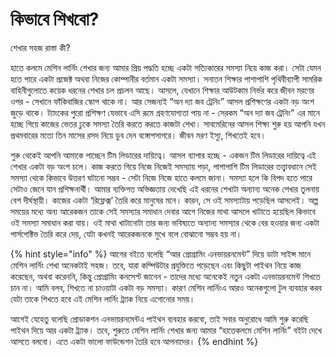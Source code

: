 # কিভাবে শিখবো?

শেখার​ সহজ  রাস্তা কী?

হাতে কলমে মেশিন লার্নিং শেখার জন্য আমার প্রিয় পদ্ধতি হচ্ছে একটা সত্যিকারের সমস্যা নিয়ে কাজ করা। সেটা যেমন হতে পারে একটা প্রজেক্ট অথবা নিজের কোম্পানীর বর্তমান একটা সমস্যা। সনাতন শিক্ষার পাশাপাশি পৃথিবীব্যাপী সামরিক বাহিনীগুলোতে কয়েক ধরনের শেখার চল প্রচলন আছে। আসলে, যেখানে শিক্ষার আউটকাম নির্ভর করে জীবন মরণের ওপর - সেখানে ফাঁকিবাজির স্কোপ থাকে না। আর সেজন্যই “অন দ্যা জব ট্রেনিং” আসল প্রশিক্ষণের একটা বড় অংশ জুড়ে থাকে। ট্যাংকের পুরো প্রশিক্ষণ যেভাবে এসি রূমে গ্রহণযোগ্যতা পায় না - সেরকম “অন দ্যা জব ট্রেনিং” এর মানে হচ্ছে গিয়ে কাজের ভেতর ঢুকে সমস্যা তৈরি করতে করতে কাজটা শেখা। সাবমেরিনের আসল শিক্ষা শুরু হয় আপনি যখন প্রথমবারের মতো তিন মাসের রসদ নিয়ে ডুব দেন বঙ্গোপসাগরে। জীবন মরণ ইস্যু, শিখতেই হবে। 

শুরু থেকেই আপনি আমাকে পাচ্ছেন টিম লিডারের দায়িত্বে। আসল ব্যাপার হচ্ছে - একজন টিম লিডারের দায়িত্বে এই শেখার একটা বড় অংশ চলে। কাজ করতে গিয়ে নিজে নিজেই সমস্যায় পড়া, পাশাপাশি টিম লিডারের তত্ত্বাবধানে সেই সমস্যা থেকে কিভাবে উত্তরণ ঘটানো সম্ভব - সেটা নিজে নিজে হাতে কলমে জানা। সমস্যা হলে কি বিপদ হতে পারে সেটাও জেনে যান প্রশিক্ষনার্থী। আমার ব্যক্তিগত অভিজ্ঞতায় দেখেছি এই ধরনের শেখাটা অন্যান্য অনেক শেখার তুলনায় বেশ দীর্ঘস্থায়ী। কাজের একটা ‘রিফ্লেক্স’ তৈরি করে মানুষের মনে। কারন, সে ওই সমস্যাটায় পড়েছিল আসলেই। অল্প সময়ের মধ্যে অন্য আরেকজন তাকে সেই সমস্যার সমাধান দেবার আগে নিজের মাথা আসলে খাটাতে হয়েছিল কিভাবে ওই সমস্যা সমাধান করা যায়। ওই মাথা খাটানোটা তার জন্য ভবিষ্যতে অন্যান্য সমস্যার থেকে বের হওয়ার জন্য একটা পার্সপেক্টিভ তৈরি করে দেয়, যেটা কখনই আরেকজনকে মুখে বলে বোঝানো সম্ভব হয় না।

{% hint style="info" %}
আগের বইতে বলেছি “আর প্রোগ্রামিং এনভায়রনমেন্ট” দিয়ে ডাটা সাইন্স মানে মেশিন লার্নিং শেখা অনেকটাই সহজ। তবে, যারা কম্পিউটার প্রযুক্তিতে পড়েছেন এবং কিছুটা পাইথন নিয়ে কাজ করেছেন, অথবা করেননি, কিন্তু প্রোগ্রামিং কনসেপ্ট জানেন - তাদের মধ্যে অনেকেই নতুন একটা এনভায়রনমেন্ট শিখতে চান না। আমি বলব, শিখতে না চাওয়াটা একটা বড় সমস্যা। কারণ মেশিন লার্নিংএ আরও অনেকগুলো টুল ব্যবহার করব যেটা তাকে শিখতে হবে এই মেশিন লার্নিং ট্র্যাক নিয়ে এগোনোর সময়। 

আগেই যেহেতু বলেছি প্রোডাকশন এনভায়রনমেন্টএ পাইথন ব্যবহার করবো, তাই সবার অনুরোধে আমি শুরু করেছি পাইথন দিয়ে আর একটা ট্র্যাক। তবে, শুরুতে মেশিন লার্নিং শেখার জন্য আমার “হাতেকলমে মেশিন লার্নিং” বইটা দেখে আসতে বলবো। এতে একটা ভালো ফাউন্ডেশন তৈরি হবে আপনাদের।
{% endhint %}



